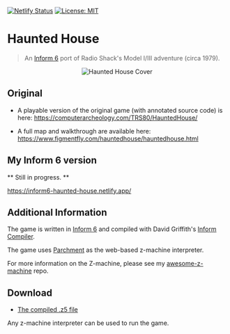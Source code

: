 [![Netlify Status](https://api.netlify.com/api/v1/badges/ae926103-8058-4dc8-af06-49ed48da3128/deploy-status)](https://app.netlify.com/sites/inform6-haunted-house/deploys) [![License: MIT](https://img.shields.io/badge/License-MIT-yellow.svg)](https://opensource.org/licenses/MIT)

# Haunted House

> An [Inform 6](https://www.inform-fiction.org/) port of Radio Shack's Model I/III adventure (circa 1979).

<p align="center">

<img src="https://github.com/cschweda/inform6-haunted-house/blob/main/hauntedhouse-trs-cover.jpg" alt="Haunted House Cover" />

</p>

## Original

- A playable version of the original game (with annotated source code) is here: https://computerarcheology.com/TRS80/HauntedHouse/

- A full map and walkthrough are available here: https://www.figmentfly.com/hauntedhouse/hauntedhouse.html

## My Inform 6 version

** Still in progress. **

https://inform6-haunted-house.netlify.app/

## Additional Information

The game is written in [Inform 6](https://www.inform-fiction.org/) and compiled with David Griffith's [Inform Compiler](https://github.com/DavidGriffith/inform6unix).

The game uses [Parchment](https://github.com/curiousdannii/parchment) as the web-based z-machine interpreter.

For more information on the Z-machine, please see my [awesome-z-machine](https://github.com/cschweda/awesome-z-machine) repo.

## Download

- [The compiled .z5 file](https://github.com/cschweda/inform6-haunted-house/blob/main/haunted.z5)

Any z-machine interpreter can be used to run the game.
